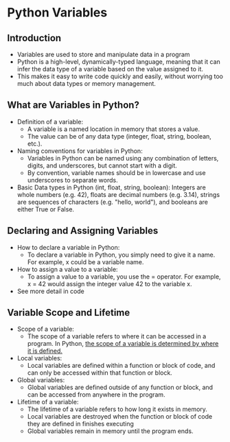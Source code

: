 # Python Variables

## Introduction
* Variables are used to store and manipulate data in a program
* Python is a high-level, dynamically-typed language, meaning that it can infer the data type of a variable based on the value assigned to it. 
* This makes it easy to write code quickly and easily, without worrying too much about data types or memory management.

## What are Variables in Python?
* Definition of a variable: 
  * A variable is a named location in memory that stores a value. 
  * The value can be of any data type (integer, float, string, boolean, etc.).
* Naming conventions for variables in Python: 
  * Variables in Python can be named using any combination of letters, digits, and underscores, but cannot start with a digit. 
  * By convention, variable names should be in lowercase and use underscores to separate words.
* Basic Data types in Python (int, float, string, boolean): Integers are whole numbers (e.g. 42), floats are decimal numbers (e.g. 3.14), strings are sequences of characters (e.g. "hello, world"), and booleans are either True or False.

## Declaring and Assigning Variables
* How to declare a variable in Python:
  *  To declare a variable in Python, you simply need to give it a name. For example, x could be a variable name.
* How to assign a value to a variable:
  *  To assign a value to a variable, you use the = operator. For example, x = 42 would assign the integer value 42 to the variable x.
* See more detail in code

## Variable Scope and Lifetime
* Scope of a variable: 
  * The scope of a variable refers to where it can be accessed in a program. In Python, <u>the scope of a variable is determined by where it is defined.</u>
* Local variables:
  *  Local variables are defined within a function or block of code, and can only be accessed within that function or block.
* Global variables:
  *  Global variables are defined outside of any function or block, and can be accessed from anywhere in the program.
* Lifetime of a variable: 
  * The lifetime of a variable refers to how long it exists in memory. 
  * Local variables are destroyed when the function or block of code they are defined in finishes executing
  * Global variables remain in memory until the program ends.